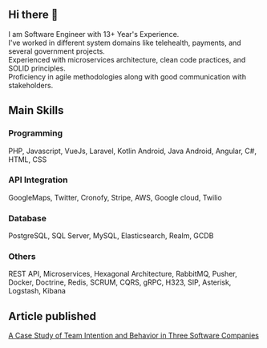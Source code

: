 ## Hi there 👋

I am Software Engineer with 13+ Year's Experience.<br />
I've worked in different system domains like telehealth, payments, and several government projects.<br />
Experienced with microservices architecture, clean code practices, and SOLID principles.<br />
Proficiency in agile methodologies along with good communication with stakeholders.<br />

## Main Skills
### Programming
PHP, Javascript, VueJs, Laravel, Kotlin Android, Java Android, Angular, C#, HTML, CSS

### API Integration
GoogleMaps, Twitter, Cronofy, Stripe, AWS, Google cloud, Twilio

### Database
PostgreSQL, SQL Server, MySQL, Elasticsearch, Realm, GCDB

### Others
REST API, Microservices, Hexagonal Architecture, RabbitMQ, Pusher, Docker, Doctrine, Redis,
SCRUM, CQRS, gRPC, H323, SIP, Asterisk, Logstash, Kibana

## Article published
[A Case Study of Team Intention and Behavior in Three Software Companies](https://ieeexplore.ieee.org/document/6681374)

<!--
**arturhayne/arturhayne** is a ✨ _special_ ✨ repository because its `README.md` (this file) appears on your GitHub profile.

Here are some ideas to get you started:

- 🔭 I’m currently working on ...
- 🌱 I’m currently learning ...
- 👯 I’m looking to collaborate on ...
- 🤔 I’m looking for help with ...
- 💬 Ask me about ...
- 📫 How to reach me: ...
- 😄 Pronouns: ...
- ⚡ Fun fact: ...
-->
